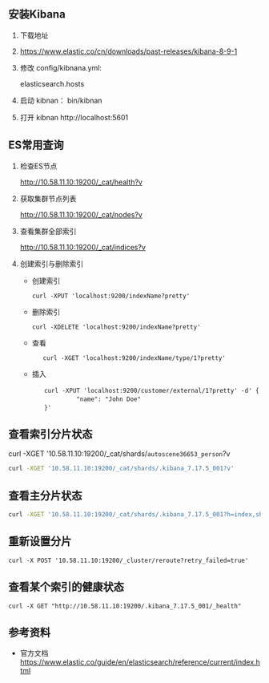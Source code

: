## 安装Kibana
1. 下载地址

2. https://www.elastic.co/cn/downloads/past-releases/kibana-8-9-1

3. 修改 config/kibnana.yml: 

   elasticsearch.hosts
4. 启动 kibnan： bin/kibnan
5. 打开 kibnan
   http://localhost:5601


## ES常用查询
1. 检查ES节点

    http://10.58.11.10:19200/_cat/health?v

2. 获取集群节点列表

    http://10.58.11.10:19200/_cat/nodes?v

3. 查看集群全部索引 

   http://10.58.11.10:19200/_cat/indices?v

4. 创建索引与删除索引

   * 创建索引

     ```shell
     curl -XPUT 'localhost:9200/indexName?pretty'
     ```

   * 删除索引

     ```shell
     curl -XDELETE 'localhost:9200/indexName?pretty'
     ```

   * 查看

     ```shell
        curl -XGET 'localhost:9200/indexName/type/1?pretty'
     ```

   * 插入

     ```shell
     　　curl -XPUT 'localhost:9200/customer/external/1?pretty' -d' {
            　　  "name": "John Doe"
     　　}'
     ```




## 查看索引分片状态

curl -XGET '10.58.11.10:19200/_cat/shards/`autoscene36653_person`?v

```bash
curl -XGET '10.58.11.10:19200/_cat/shards/.kibana_7.17.5_001?v'
```

## 查看主分片状态

```bash
curl -XGET '10.58.11.10:19200/_cat/shards/.kibana_7.17.5_001?h=index,shard,prirep,state,unassigned.reason'
```

## 重新设置分片

```shell
curl -X POST '10.58.11.10:19200/_cluster/reroute?retry_failed=true'
```

## 查看某个索引的健康状态

```shell
curl -X GET "http://10.58.11.10:19200/.kibana_7.17.5_001/_health"
```

## 参考资料
* 官方文档 https://www.elastic.co/guide/en/elasticsearch/reference/current/index.html